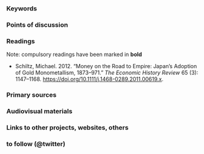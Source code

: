 ### Keywords


### Points of discussion


### Readings
Note: compulsory readings have been marked in **bold**

* Schiltz, Michael. 2012. “Money on the Road to Empire: Japan’s Adoption of Gold Monometallism, 1873–971.” *The Economic History Review* 65 (3): 1147–1168. https://doi.org/10.1111/j.1468-0289.2011.00619.x.

### Primary sources


### Audiovisual materials


### Links to other projects, websites, others


### to follow (@twitter)



